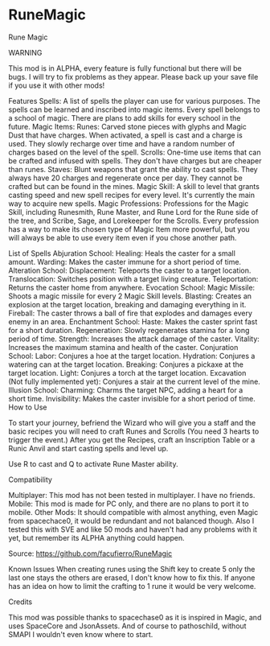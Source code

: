 ﻿# RuneMagic

Rune Magic



WARNING

This mod is in ALPHA, every feature is fully functional but there will be bugs. I will try to fix problems as they appear.
Please back up your save file if you use it with other mods!



Features﻿﻿
Spells: A list of spells the player can use for various purposes. The spells can be learned and inscribed into magic items.
Every spell belongs to a school of magic. There are plans to add skills for every school in the future.
Magic Items:
Runes: Carved stone pieces with glyphs and Magic Dust that have charges. When activated, a spell is cast and a charge is used. They slowly recharge over time and have a random number of charges based on the level of the spell.
Scrolls: One-time use items that can be crafted and infused with spells. They don't have charges but are cheaper than runes.
Staves: Blunt weapons that grant the ability to cast spells. They always have 20 charges and regenerate once per day. They cannot be crafted but can be found in the mines.
Magic Skill: A skill to level that grants casting speed and new spell recipes for every level. It's currently the main way to acquire new spells.
Magic Professions: Professions for the Magic Skill, including Runesmith, Rune Master, and Rune Lord for the Rune side of the tree, and Scribe, Sage, and Lorekeeper for the Scrolls. Every profession has a way to make its chosen type of Magic Item more powerful, but you will always be able to use every item even if you chose another path.


List of Spells
Abjuration School:
Healing: Heals the caster for a small amount.
Warding: Makes the caster immune for a short period of time.
Alteration School:
Displacement: Teleports the caster to a target location.
Translocation: Switches position with a target living creature.
Teleportation: Returns the caster home from anywhere.
Evocation School:
Magic Missile: Shoots a magic missile for every 2 Magic Skill levels.
Blasting: Creates an explosion at the target location, breaking and damaging everything in it.
Fireball: The caster throws a ball of fire that explodes and damages every enemy in an area.
Enchantment School:
Haste: Makes the caster sprint fast for a short duration.
Regeneration: Slowly regenerates stamina for a long period of time.
Strength: Increases the attack damage of the caster.
Vitality: Increases the maximum stamina and health of the caster.
Conjuration School:
Labor: Conjures a hoe at the target location.
Hydration: Conjures a watering can at the target location.
Breaking: Conjures a pickaxe at the target location.
Light: Conjures a torch at the target location.
Excavation (Not fully implemented yet): Conjures a stair at the current level of the mine.
Illusion School:
Charming: Charms the target NPC, adding a heart for a short time.
Invisibility: Makes the caster invisible for a short period of time.
How to Use

To start your journey, befriend the Wizard who will give you a staff and the basic recipes you will need to craft Runes and Scrolls (You need 3 hearts to trigger the event.)
After you get the Recipes, craft an Inscription Table or a Runic Anvil and start casting spells and level up.


Use R to cast and Q to activate Rune Master ability.





Compatibility

Multiplayer: This mod has not been tested in multiplayer. I have no friends.
Mobile: This mod is made for PC only, and there are no plans to port it to mobile.
Other Mods: It should compatible with almost anything, even Magic from spacechace0, it would be redundant and not balanced though.
Also I tested this with SVE and like 50 mods and haven't had any problems with it yet, but remember its ALPHA anything could happen.


Source: https://github.com/facufierro/RuneMagic

Known Issues
When creating runes using the Shift key to create 5 only the last one stays the others are erased,  I don't know how to fix this. If anyone has an idea on how to limit the crafting to 1 rune it would be very welcome.



Credits

This mod was possible thanks to spacechase0 as it is inspired in Magic, and uses SpaceCore and JsonAssets.
And of course to pathoschild, without SMAPI I wouldn't even know where to start.